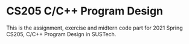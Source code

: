 # CS205 C/C++ Program Design
This is the assignment, exercise and midtern code part for 2021 Spring CS205, C/C++ Program Design in SUSTech.
